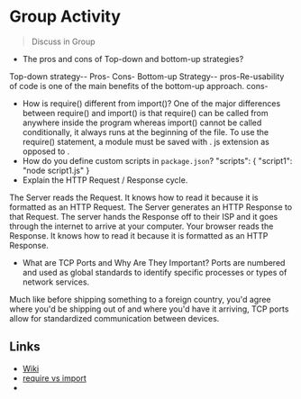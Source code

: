 
# Group Activity

> Discuss in Group

- The pros and cons of Top-down and bottom-up strategies?

Top-down strategy--
Pros-
Cons-
Bottom-up Strategy--
pros-Re-usability of code is one of the main benefits of the bottom-up approach.
cons-
- How is require() different from import()?
One of the major differences between require() and import() is that require() can be called from anywhere inside the program whereas import() cannot be called conditionally, it always runs at the beginning of the file. To use the require() statement, a module must be saved with . js extension as opposed to .
- How do you define custom scripts in `package.json`?
"scripts": {
    "script1": "node script1.js"
}
- Explain the HTTP Request / Response cycle.

The Server reads the Request. It knows how to read it because it is formatted as an HTTP Request.
The Server generates an HTTP Response to that Request.
The server hands the Response off to their ISP and it goes through the internet to arrive at your computer.
Your browser reads the Response. It knows how to read it because it is formatted as an HTTP Response.
- What are TCP Ports and Why Are They Important?
Ports are numbered and used as global standards to identify specific processes or types of network services.

Much like before shipping something to a foreign country, you'd agree where you'd be shipping out of and where you'd have it arriving, TCP ports allow for standardized communication between devices.

## Links
- [Wiki](https://en.wikipedia.org/wiki/Top-down_and_bottom-up_design)
- [require vs import](https://flexiple.com/javascript/javascript-require-vs-import/)
- 